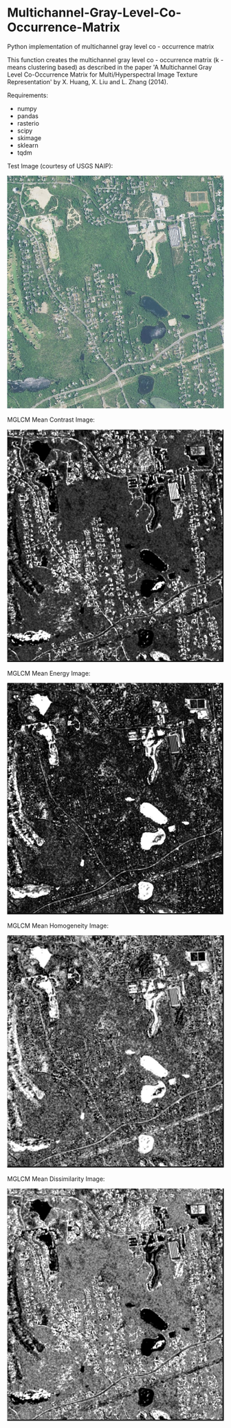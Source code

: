 # Multichannel-Gray-Level-Co-Occurrence-Matrix
Python implementation of multichannel gray level co - occurrence matrix

This function creates the multichannel gray level co - occurrence matrix (k - means clustering based) as described in the paper
'A Multichannel Gray Level Co-Occurrence Matrix for Multi/Hyperspectral Image Texture Representation' by X. Huang, 
X. Liu and L. Zhang (2014). 

Requirements:
- numpy
- pandas
- rasterio
- scipy
- skimage
- sklearn
- tqdm

Test Image (courtesy of USGS NAIP):

![alt text](https://github.com/ThomasWangWeiHong/Multichannel-Gray-Level-Co---Occurrence-Matrix/blob/master/Test_Image.JPG)

MGLCM Mean Contrast Image:

![alt text](https://github.com/ThomasWangWeiHong/Multichannel-Gray-Level-Co---Occurrence-Matrix/blob/master/MGLCM_Mean_Contrast.JPG)

MGLCM Mean Energy Image:

![alt text](https://github.com/ThomasWangWeiHong/Multichannel-Gray-Level-Co---Occurrence-Matrix/blob/master/MGLCM_Mean_Energy.JPG)

MGLCM Mean Homogeneity Image:

![alt text](https://github.com/ThomasWangWeiHong/Multichannel-Gray-Level-Co---Occurrence-Matrix/blob/master/MGLCM_Mean_Homogeneity.JPG)

MGLCM Mean Dissimilarity Image:

![alt text](https://github.com/ThomasWangWeiHong/Multichannel-Gray-Level-Co---Occurrence-Matrix/blob/master/MGLCM_Mean_Dissimilarity.JPG)
